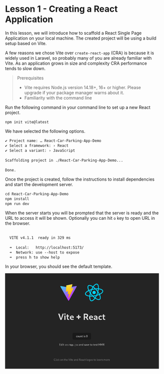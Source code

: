 # Lesson 1 - Creating a React Application

In this lesson, we will introduce how to scaffold a React Single Page Application on your local machine. The created
project will be using a build setup based on Vite.

A few reasons we chose Vite over `create-react-app` (CRA) is because it is widely used in Laravel, so probably many of
you are already familiar with Vite. As an application grows in size and complexity CRA performance tends to slow down.

> Prerequisites
> - Vite requires Node.js version 14.18+, 16+ or higher. Please upgrade if your package manager warns about it.
> - Familiarity with the command line

Run the following command in your command line to set up a new React project.

```shell
npm init vite@latest
```

We have selected the following options.

```
✔ Project name: … React-Car-Parking-App-Demo
✔ Select a framework: › React
✔ Select a variant: › JavaScript

Scaffolding project in ./React-Car-Parking-App-Demo...

Done.
```

Once the project is created, follow the instructions to install dependencies and start the development server.

```shell
cd React-Car-Parking-App-Demo
npm install
npm run dev
```

When the server starts you will be prompted that the server is ready and the URL to access it will be shown. Optionally
you can hit `o` key to open URL in the browser.

```

  VITE v4.1.1  ready in 329 ms

  ➜  Local:   http://localhost:5173/
  ➜  Network: use --host to expose
  ➜  press h to show help

```

In your browser, you should see the default template.

![Default template](assets/default-template.png)